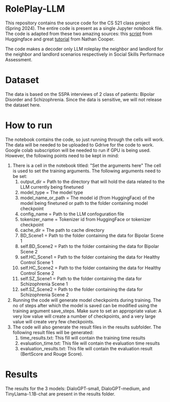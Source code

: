 # RolePlay-LLM
This repository contains the source code for the CS 521 class project (Spring 2024). The entire code is present as a single Jupyter notebook file. The code is adapted from these two amazing sources: this [script](https://github.com/huggingface/transformers/blob/master/examples/language-modeling/run_language_modeling.py) from Huggingface and great [tutorial](https://nathancooper.io/i-am-a-nerd/chatbot/deep-learning/gpt2/2020/05/12/chatbot-part-1.html) from Nathan Cooper. 

The code makes a decoder only LLM roleplay the neighbor and landlord for the neighbor and landlord scenarios respectively in Social Skills Performace Assessment.

# Dataset
The data is based on the SSPA interviews of 2 class of patients: Bipolar Disorder and Schizophrenia. Since the data is sensitive, we will not release the dataset here.

# How to run
The notebook contains the code, so just running through the cells will work. The data will be needed to be uploaded to Gdrive for the code to work. Google colab subscription will be needed to run if GPU is being used. However, the following points need to be kept in mind:
1. There is a cell in the notebook titled: "Set the arguments here" The cell is used to set the training arguments. The following arguments need to be set:
   1. output_dir = Path to the directory that will hold the data related to the LLM currently being finetuned
   2. model_type = The model type
   3. model_name_or_path = The model id (from HuggingFace) of the model being finetuned or path to the folder containing model checkpoint
   4. config_name = Path to the LLM confoguration file
   5. tokenizer_name = Tokenizer id from HuggingFace or tokenizer checkpoint
   6. cache_dir = The path to cache directory
   7. BD_Scene1 = Path to the folder containing the data for Bipolar Scene 1
   8. self.BD_Scene2 = Path to the folder containing the data for Bipolar Scene 2
   9. self.HC_Scene1 = Path to the folder containing the data for Healthy Control Scene 1
   10. self.HC_Scene2 = Path to the folder containing the data for Healthy Control Scene 2
   11. self.SZ_Scene1 = Path to the folder containing the data for Schizophrenia Scene 1
   12. self.SZ_Scene2 = Path to the folder containing the data for Schizophrenia Scene 2
2. Running the code will generate model checkpoints during training. The no of steps after which the model is saved can be modified using the training argument save_steps. Make sure to set an appropriate value: A very low value will create a number of checkpoints, and a very large value will create very few checkpoints.
3. The code will also generate the result files in the results subfolder. The following result files will be generated:
   1. time_results.txt: This fill will contain the training time results
   2. evaluation_time.txt: This file will contain the evaluation time results
   3. evaluation_results.txt: This file will contain the evaluation result (BertScore and Rouge Score).
  
# Results
The results for the 3 models: DialoGPT-small, DialoGPT-medium, and TinyLlama-1.1B-chat are present in the results folder.

